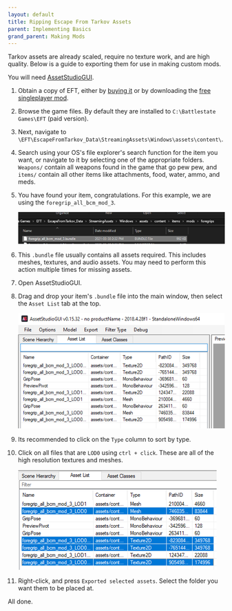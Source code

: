 ```yaml
---
layout: default
title: Ripping Escape From Tarkov Assets
parent: Implementing Basics
grand_parent: Making Mods
---
```


Tarkov assets are already scaled, require no texture work, and are high quality. Below is a guide to exporting them for
use in making custom mods.

You will need [AssetStudioGUI](https://drive.google.com/file/d/18P59DJL0tGRSTXaxXknVl9lFiLJ27Y_v/view).

1. Obtain a copy of EFT, either by [buying it](https://www.escapefromtarkov.com) or by downloading
   the [free singleplayer mod](https://www.sp-tarkov.com).
2. Browse the game files. By default they are installed to `C:\Battlestate Games\EFT` (paid version).
3. Next, navigate to `\EFT\EscapeFromTarkov_Data\StreamingAssets\Windows\assets\content\`.
4. Search using your OS's file explorer's search function for the item you want, or navigate to it by selecting one of
   the appropriate folders. `Weapons/` contain all weapons found in the game that go pew pew, and `items/` contain all
   other items like attachments, food, water, ammo, and meds.
5. You have found your item, congratulations. For this example, we are using the `foregrip_all_bcm_mod_3`.

   ![found](images/explorer/EFT_bundle.png)

6. This `.bundle` file usually contains all assets required. This includes meshes, textures, and audio assets. You may
   need to perform this action multiple times for missing assets.
7. Open AssetStudioGUI.
8. Drag and drop your item's `.bundle` file into the main window, then select the `Asset List` tab at the top.

   ![list](images/AssetStudioGUI/list.png)

9. Its recommended to click on the `Type` column to sort by type.
10. Click on all files that are `LOD0` using `ctrl + click`. These are all of the high resolution textures and meshes.

    ![selected](images/AssetStudioGUI/selected.png)

11. Right-click, and press `Exported selected assets`. Select the folder you want them to be placed at.

All done.
